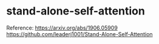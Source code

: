 # stand-alone-self-attention
Reference:
https://arxiv.org/abs/1906.05909
https://github.com/leaderj1001/Stand-Alone-Self-Attention

